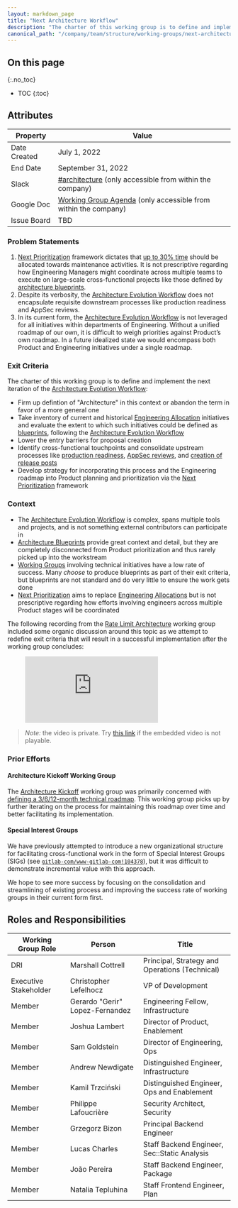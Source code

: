 ```yaml
---
layout: markdown_page
title: "Next Architecture Workflow"
description: "The charter of this working group is to define and implement the next iteration of the Architecture Evolution Workflow."
canonical_path: "/company/team/structure/working-groups/next-architecture-workflow/"
---
```


## On this page
{:.no_toc}

- TOC
{:toc}

## Attributes

| Property        | Value           |
|-----------------|-----------------|
| Date Created    | July 1, 2022 |
| End Date        | September 31, 2022 |
| Slack           | [#architecture](https://gitlab.slack.com/archives/CJ4DB7517) (only accessible from within the company) |
| Google Doc      | [Working Group Agenda](https://docs.google.com/document/d/1n1pslXw6yeoqRmsWGi4VYu9bPg8k46IIXqdUTJR8HSU/edit) (only accessible from within the company) |
| Issue Board     | TBD             |

### Problem Statements

1. [Next Prioritization][next-prioritization] framework dictates that
   [up to 30% time](https://docs.google.com/presentation/d/1TDswR4h-Zo-Fdq3yVtk-q-uJrKe_03iF9jB1XQWqQb4/edit#slide=id.g123c97638a5_0_203)
   should be allocated towards maintenance activities. 
   It is not prescriptive regarding how Engineering Managers might coordinate across
   multiple teams to execute on large-scale cross-functional projects like
   those defined by [architecture blueprints][blueprints].
1. Despite its verbosity, the [Architecture Evolution Workflow][evolution-workflow] does not encapsulate
   requisite downstream processes like production readiness and AppSec reviews.
1. In its current form, the [Architecture Evolution Workflow][evolution-workflow] is not leveraged for
   all initiatives within departments of Engineering. Without a unified roadmap of our own,
   it is difficult to weigh priorities against Product’s own roadmap. In a future
   idealized state we would encompass both Product and Engineering initiatives under a single roadmap.

### Exit Criteria

The charter of this working group is to define and implement the next iteration of the
[Architecture Evolution Workflow](/handbook/engineering/architecture/workflow/):

- Firm up defintion of "Architecture" in this context or abandon the term in favor of a more general one
- Take inventory of current and historical [Engineering Allocation][engineering-allocations] initiatives
  and evaluate the extent to which such initiatives could be defined as [blueprints][blueprints],
  following the [Architecture Evolution Workflow][evolution-workflow]
- Lower the entry barriers for proposal creation
- Identify cross-functional touchpoints and consolidate upstream processes like
  [production readiness](/handbook/engineering/infrastructure/production/readiness/), 
  [AppSec reviews](/handbook/engineering/security/security-engineering-and-research/application-security/runbooks/review-process),
  and [creation of release posts](/handbook/marketing/blog/release-posts/)
- Develop strategy for incorporating this process and the Engineering roadmap into Product planning
  and prioritization via the [Next Prioritization][next-prioritization] framework

### Context

- The [Architecture Evolution Workflow][evolution-workflow] is complex,
  spans multiple tools and projects, and is not something external contributors can participate in
- [Architecture Blueprints][blueprints]
  provide great context and detail, but they are completely disconnected from Product prioritization and
  thus rarely picked up into the workstream
- [Working Groups](/company/team/structure/working-groups/) involving technical initiatives have a low
  rate of success. Many _choose_ to produce blueprints as part of their exit criteria, but blueprints
  are not standard and do very little to ensure the work gets done
- [Next Prioritization][next-prioritization] aims to replace
  [Engineering Allocations][engineering-allocations]
  but is not prescriptive regarding how efforts involving engineers across multiple Product stages
  will be coordinated

The following recording from the
[Rate Limit Architecture](/company/team/structure/working-groups/rate-limit-architecture/) working group
included some organic discussion around this topic as we attempt to redefine exit criteria that will
result in a successful implementation after the working group concludes:

<figure class="video_container">
  <iframe src="https://www.youtube.com/embed/um9deEVp618?start=1961" frameborder="0" allowfullscreen="true"></iframe>
</figure>

> *Note:* the video is private. Try [this link](https://www.youtube.com/watch?v=um9deEVp618&t=1961s)
> if the embedded video is not playable.

### Prior Efforts

#### Architecture Kickoff Working Group

The [Architecture Kickoff](/company/team/structure/working-groups/architecture-kickoff/) working group
was primarily concerned with [defining a 3/6/12-month technical roadmap](/handbook/engineering/architecture/roadmap/).
This working group picks up by further iterating on the process for maintaining this roadmap over time
and better facilitating its implementation.

#### Special Interest Groups

We have previously attempted to introduce a new organizational structure for facilitating cross-functional
work in the form of Special Interest Groups (SIGs)
(see [`gitlab-com/www-gitlab-com!104378`](https://gitlab.com/gitlab-com/www-gitlab-com/-/merge_requests/104378)),
but it was difficult to demonstrate incremental value with this approach.

We hope to see more success by focusing on the consolidation and streamlining of existing process
and improving the success rate of working groups in their current form first.

## Roles and Responsibilities

| Working Group Role                       | Person                          | Title                                    |
|------------------------------------------|---------------------------------|------------------------------------------|
| DRI                      | Marshall Cottrell | Principal, Strategy and Operations (Technical)            |
| Executive Stakeholder    | Christopher Lefelhocz | VP of Development |
| Member                   | Gerardo "Gerir" Lopez-Fernandez | Engineering Fellow, Infrastructure            |
| Member                   | Joshua Lambert | Director of Product, Enablement |
| Member                   | Sam Goldstein | Director of Engineering, Ops |
| Member                   | Andrew Newdigate | Distinguished Engineer, Infrastructure |
| Member                   | Kamil Trzciński      | Distinguished Engineer, Ops and Enablement |
| Member                   | Philippe Lafoucrière | Security Architect, Security |
| Member                   | Grzegorz Bizon | Principal Backend Engineer |
| Member                   | Lucas Charles | Staff Backend Engineer, Sec::Static Analysis |
| Member                   | João Pereira | Staff Backend Engineer, Package |
| Member                   | Natalia Tepluhina | Staff Frontend Engineer, Plan |


[next-prioritization]: /company/team/structure/working-groups/next-prioritization/
[blueprints]: https://gitlab.com/gitlab-org/gitlab/-/tree/master/doc/architecture/blueprints
[evolution-workflow]: /handbook/engineering/architecture/workflow/
[engineering-allocations]: /handbook/engineering/#engineering-allocation
